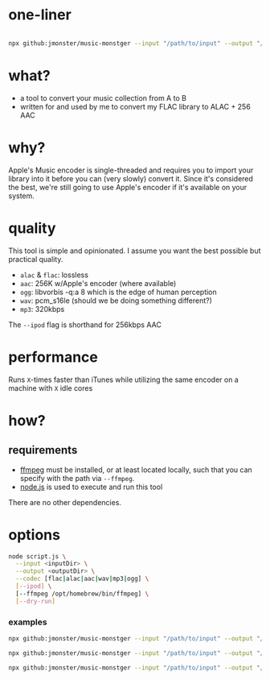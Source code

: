 # one-liner

```sh

npx github:jmonster/music-monstger --input "/path/to/input" --output "/path/to/output" --ipod
```

# what?

- a tool to convert your music collection from A to B
- written for and used by me to convert my FLAC library to ALAC + 256 AAC

# why?

Apple's Music encoder is single-threaded and requires you to import your library into it before you can (very slowly) convert it.
Since it's considered the best, we're still going to use Apple's encoder if it's available on your system.

# quality

This tool is simple and opinionated. I assume you want the best possible but practical quality.

- `alac` & `flac`: lossless
- `aac`: 256K w/Apple's encoder (where available)
- `ogg`: libvorbis -q:a 8 which is the edge of human perception
- `wav`: pcm_s16le (should we be doing something different?)
- `mp3`: 320kbps

The `--ipod` flag is shorthand for 256kbps AAC

# performance

Runs `X`-times faster than iTunes while utilizing the same encoder on a machine with `X` idle cores

# how?

## requirements

- [ffmpeg](https://ffmpeg.org) must be installed, or at least located locally, such that you can specify with the path via `--ffmpeg`.
- [node.js](https://nodejs.org) is used to execute and run this tool

There are no other dependencies.

# options

```sh
node script.js \
  --input <inputDir> \
  --output <outputDir> \
  --codec [flac|alac|aac|wav|mp3|ogg] \
  [--ipod] \
  [--ffmpeg /opt/homebrew/bin/ffmpeg] \
  [--dry-run]
```

### examples

```sh
npx github:jmonster/music-monstger --input "/path/to/input" --output "/path/to/output" --ipod
```

```sh
npx github:jmonster/music-monstger --input "/path/to/input" --output "/path/to/output" --codec alac
```

```sh
npx github:jmonster/music-monstger --input "/path/to/input" --output "/path/to/output" --ipod --ffmpeg "/opt/homebrew/bin/ffmpeg"
```

